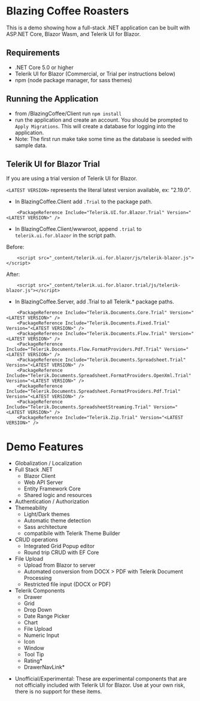 # Blazing Coffee Roasters

This is a demo showing how a full-stack .NET application can be built with ASP.NET Core, Blazor Wasm, and Telerik UI for Blazor.

## Requirements

- .NET Core 5.0 or higher
- Telerik UI for Blazor (Commercial, or Trial per instructions below)
- npm (node package manager, for sass themes)

## Running the Application

- from /BlazingCoffee/Client run `npm install`
- run the application and create an account. You should be prompted to `Apply Migrations`. This will create a database for logging into the application.
- Note: The first run make take some time as the database is seeded with sample data.

## Telerik UI for Blazor Trial

If you are using a trial version of Telerik UI for Blazor.

`<LATEST VERSION>` represents the literal latest version available, ex: "2.19.0".

- In BlazingCoffee.Client add `.Trial` to the package path.

```
    <PackageReference Include="Telerik.UI.for.Blazor.Trial" Version="<LATEST VERSION>" />
```

- In BlazingCoffee.Client/wwwroot, append `.trial` to `telerik.ui.for.blazor` in the script path.

Before:

```
    <script src="_content/telerik.ui.for.blazor/js/telerik-blazor.js"></script>
```
After:

```
    <script src="_content/telerik.ui.for.blazor.trial/js/telerik-blazor.js"></script>
```
- In BlazingCoffee.Server, add .Trial to all Telerik.* package paths.

```
    <PackageReference Include="Telerik.Documents.Core.Trial" Version="<LATEST VERSION>" />
    <PackageReference Include="Telerik.Documents.Fixed.Trial" Version="<LATEST VERSION>" />
    <PackageReference Include="Telerik.Documents.Flow.Trial" Version="<LATEST VERSION>" />
    <PackageReference Include="Telerik.Documents.Flow.FormatProviders.Pdf.Trial" Version="<LATEST VERSION>" />
    <PackageReference Include="Telerik.Documents.Spreadsheet.Trial" Version="<LATEST VERSION>" />
    <PackageReference Include="Telerik.Documents.Spreadsheet.FormatProviders.OpenXml.Trial" Version="<LATEST VERSION>" />
    <PackageReference Include="Telerik.Documents.Spreadsheet.FormatProviders.Pdf.Trial" Version="<LATEST VERSION>" />
    <PackageReference Include="Telerik.Documents.SpreadsheetStreaming.Trial" Version="<LATEST VERSION>" />
    <PackageReference Include="Telerik.Zip.Trial" Version="<LATEST VERSION>" />
```

# Demo Features

- Globalization / Localization
- Full Stack .NET
    - Blazor Client
    - Web API Server
    - Entity Framework Core
    - Shared logic and resources
- Authentication / Authorization
- Themeability 
    - Light/Dark themes
    - Automatic theme detection
    - Sass architecture
    - compatibile with Telerik Theme Builder
- CRUD operations
    - Integrated Grid Popup editor
    - Round trip CRUD with EF Core
- File Upload
    - Upload from Blazor to server
    - Automated conversion from DOCX > PDF with Telerik Document Processing
    - Restricted file input (DOCX or PDF)
- Telerik Components
    - Drawer
    - Grid
    - Drop Down
    - Date Range Picker
    - Chart
    - File Upload
    - Numeric Input
    - Icon
    - Window
    - Tool Tip
    - Rating*
    - DrawerNavLink*

* Unofficial/Experimental: These are experimental components that are not officially included with Telerik UI for Blazor. Use at your own risk, there is no support for these items.